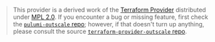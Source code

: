 > This provider is a derived work of the [Terraform Provider](https://github.com/outscale/terraform-provider-outscale)
> distributed under [MPL 2.0](https://www.mozilla.org/en-US/MPL/2.0/). If you encounter a bug or missing feature,
> first check the [`pulumi-outscale` repo](https://github.com/outscale/pulumi-outscale/issues); however, if that doesn't turn up anything,
> please consult the source [`terraform-provider-outscale` repo](https://github.com/outscale/terraform-provider-outscale/issues).
